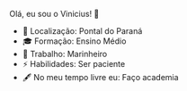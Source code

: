 Olá, eu sou o Vinicius! 👋
- 📍 Localização: Pontal do Paraná 
- 🎓 Formação: Ensino Médio
- 💼 Trabalho: Marinheiro
- ⚡ Habilidades: Ser paciente
- 🖋️ No meu tempo livre eu: Faço academia 

